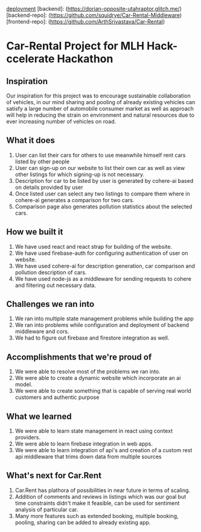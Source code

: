 [deployment](https://rainbow-fairy-59d6d4.netlify.app/)
[backend]: (https://dorian-opposite-utahraptor.glitch.me/)
[backend-repo]: (https://github.com/squidrye/Car-Rental-Middleware)
[frontend-repo]: (https://github.com/ArthSrivastava/Car-Rental)

# Car-Rental Project for MLH Hack-ccelerate Hackathon
## Inspiration
Our inspiration for this project was to encourage sustainable collaboration of vehicles, in our mind sharing and pooling of already existing vehicles can satisfy a large number of automobile consumer market as well as approach will help in reducing the strain on environment and natural resources due to ever increasing number of vehicles on road.
## What it does

1. User can list their cars for others to use meanwhile himself rent cars listed by other people
2. User can sign-up on our website to list their own car as well as view other listings for which signing-up is not necessary.
3. Description for car to be listed by user is generated by cohere-ai based on details provided by user
4. Once listed user can select any two listings to compare them where in cohere-ai generates a comparison for two cars.
5. Comparison page also generates pollution statistics about the selected cars.

## How we built it
1. We have used react and react strap for building of the website.
2. We have used firebase-auth for configuring authentication of user on website.
3. We have used cohere-ai for description generation, car comparison and pollution description of cars.
4. We have used node-js as a middleware for sending requests to cohere and filtering out necessary data.

## Challenges we ran into
1. We ran into multiple state management problems while building the app
2. We ran into problems while configuration and deployment of backend middleware and cors.
3. We had to figure out firebase and firestore integration as well.

## Accomplishments that we're proud of
1.  We were able to resolve most of the problems we ran into.
2. We were able to create a dynamic website which incorporate an ai model.
3. We were able to create something that is capable of serving real world customers and authentic purpose

## What we learned
1. We were able to learn state management in react using context providers.
2. We were able to learn firebase integration in web apps.
3. We were able to learn integration of api's and creation of a custom rest api middleware that trims down data from multiple sources

## What's next for Car.Rent
1. Car.Rent has plathora of possibilities in near future in terms of scaling.
2. Addition of comments and reviews in listings which was our goal but time constraints didn't make it feasible, can be used for sentiment analysis of particular car.
3. Many more features such as extended booking, multiple booking, pooling, sharing can be added to already existing app.
